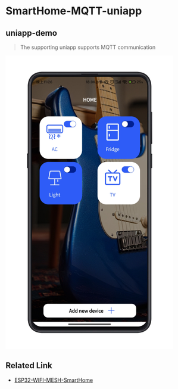# SmartHome-MQTT-uniapp

## uniapp-demo

>The supporting uniapp supports MQTT communication

![app_01](./images/app_01.png)

## Related Link

- [ESP32-WIFI-MESH-SmartHome](https://github.com/Gitshaoxiang/ESP32-WIFI-MESH-SmartHome)

